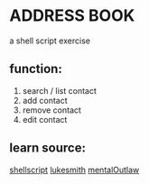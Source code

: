 # ADDRESS BOOK
a shell script exercise
## function:
1. search / list contact
2. add contact
3. remove contact
4. edit contact
## learn source:
[shellscript](https://www.shellscript.sh/)
[lukesmith](https://lukesmith.xyz/)
[mentalOutlaw](https://odysee.com/@AlphaNerd:8)
